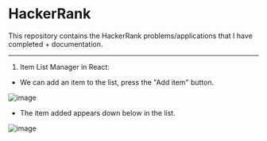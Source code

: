 # HackerRank
This repository contains the HackerRank problems/applications that I have completed + documentation.

----------------------------------------------------------------------------------------------------------------------------------------------
1. Item List Manager in React:

- We can add an item to the list, press the "Add item" button.

![image](https://github.com/user-attachments/assets/792fd798-311b-4d63-8112-a5a0b0f94092)



- The item added appears down below in the list.

![image](https://github.com/user-attachments/assets/25828c4b-9759-4b90-81ec-f0bdcd804d78)

